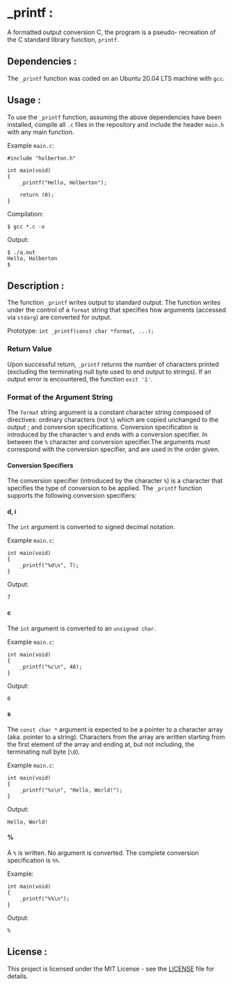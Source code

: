 # _printf :

A formatted output conversion C, the program is a pseudo-
recreation of the C standard library function, `printf`.

## Dependencies :

The `_printf` function was coded on an Ubuntu 20.04 LTS machine with `gcc`.

## Usage :

To use the `_printf` function, assuming the above dependencies have been installed,
compile all `.c` files in the repository and include the header `main.h` with
any main function.

Example `main.c`:
```
#include "holberton.h"

int main(void)
{
    _printf("Hello, Holberton");

    return (0);
}
```

Compilation:
```
$ gcc *.c -o 
```

Output:
```
$ ./a.out
Hello, Holberton
$
```

## Description :

The function `_printf` writes output to standard output. The function writes
under the control of a `format` string that specifies how arguments
(accessed via `stdarg`) are converted for output.

Prototype: `int _printf(const char *format, ...);`

### Return Value

Upon successful return, `_printf` returns the number of characters printed
(excluding the terminating null byte used to end output to strings). If an
output error is encountered, the function `exit '1'`.

### Format of the Argument String

The `format` string argument is a constant character string composed of directives: 
ordinary characters (not `%`) which are copied unchanged
to the output ; and conversion specifications. 
Conversion specification is introduced by the character `%` and ends with a conversion specifier. In
between the `%` character and conversion specifier.The arguments must correspond
with the conversion specifier, and are used in the order given.

#### Conversion Specifiers

The conversion specifier (introduced by the character `%`) is a character that
specifies the type of conversion to be applied. The `_printf` function
supports the following conversion specifiers:

#### d, i
The `int` argument is converted to signed decimal notation.

Example `main.c`:
```
int main(void)
{
    _printf("%d\n", 7);
}
```
Output:
```
7
```

#### c
The `int` argument is converted to an `unsigned char`.

Example `main.c`:
```
int main(void)
{
    _printf("%c\n", 48);
}
```
Output:
```
0
```

#### s
The `const char *` argument is expected to be a pointer to a character array
(aka. pointer to a string). Characters from the array are written starting
from the first element of the array and ending at, but not including, the
terminating null byte (`\0`).

Example `main.c`:
```
int main(void)
{
    _printf("%s\n", "Hello, World!");
}
```
Output:
```
Hello, World!
```

#### %
A `%` is written. No argument is converted. The complete conversion
specification is `%%`.

Example:
```
int main(void)
{
    _printf("%%\n");
}
```
Output:
```
%
```
## License :

This project is licensed under the MIT License - see the [LICENSE](./LICENSE) file for details.

